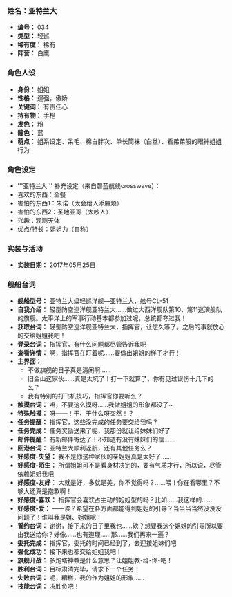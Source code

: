 ### 姓名：亚特兰大
* **编号：** 034
* **类型：** 轻巡
* **稀有度：** 稀有
* **阵营：** 白鹰


### 角色人设
* **身份：** 姐姐
* **性格：** 逞强，傲娇
* **关键词：** 有责任心
* **持有物：** 手枪
* **发色：** 粉
* **瞳色：** 蓝
* **萌点：** 姐系设定、呆毛、棉白胖次、单长筒袜（白丝）、看弟弟般的眼神姐姐行为


### 角色设定
* '''亚特兰大''' 补充设定（来自碧蓝航线crosswave）：
* 喜欢的东西：全餐
* 害怕的东西1：朱诺（太会给人添麻烦）
* 害怕的东西2：圣地亚哥（太吵人）
* 兴趣：观测天体
* 优点/特长：姐姐力（自称）


### 实装与活动
* **实装日期：** 2017年05月25日


### 舰船台词
* **舰船型号：** 亚特兰大级轻巡洋舰—亚特兰大，舷号CL-51
* **自我介绍：** 轻型防空巡洋舰亚特兰大……做过大西洋舰队第10、第11巡演舰队的旗舰。太平洋上的军事行动基本都参加过呢，总统都夸过我！
* **获取台词：** 轻型防空巡洋舰亚特兰大，指挥官，让您久等了。之后的事就放心的交给姐姐我吧！
* **登录台词：** 指挥官，有什么问题都尽管告诉我吧
* **查看详情：** 啊，指挥官在盯着呢……要做出姐姐的样子才行！
* **主界面：**
  * 不做旗舰的日子真是清闲啊……
  * 旧金山这家伙……真是太坑了！打一下就算了，你有见过误伤十几下的么？
  * 我有特别的打飞机技巧，指挥官你要听么？
* **触摸台词：** 唔，不要这么摸呀……我做姐姐的形象都没了~
* **特殊触摸：** 呀——！干、干什么呀突然！？
* **任务提醒：** 指挥官，这些没完成的任务要交给我吗？
* **任务完成：** 任务奖励送来了呢，我那份就让给妹妹们好了
* **邮件提醒：** 有新邮件寄达了！不知道有没有妹妹们的信……
* **回港台词：** 亚特兰大顺利返航，还有其他任务么？
* **好感度-失望：** 我不是你这种家伙的亲姐姐真是太好了……
* **好感度-陌生：** 所谓姐姐可不是看身材决定的，要有气质才行，所以说，尽管依赖姐姐我吧
* **好感度-友好：** 大就是好，多就是美，你不觉得吗？……喂！你在看哪里？不够大还真是抱歉啊！
* **好感度-喜欢：** 指挥官会喜欢占主动的姐姐型的吗？比如……我这样的……
* **好感度-爱：** ——诶？希望在各方面都能得到姐姐的引导？当当当当然没没没问题了！谁叫我是姐、姐姐呢！
* **誓约台词：** 谢谢，接下来的日子里我也……欸？想要我这个姐姐的引导所以要由我送给你？好像……也有道理……那……我们再来一遍？
* **委托完成：** 指挥官，委托的时间已经到了，去迎接姐妹们吧
* **强化成功：** 接下来也都交给姐姐我吧！
* **旗舰开战：** 多炮塔神教是什么意思？让姐姐教-给-你-吧！
* **胜利台词：** 目标肃清完毕，请求下一个任务！
* **失败台词：** 呃，糟糕，我的作为姐姐的形象……
* **技能台词：** 决胜负吧！
